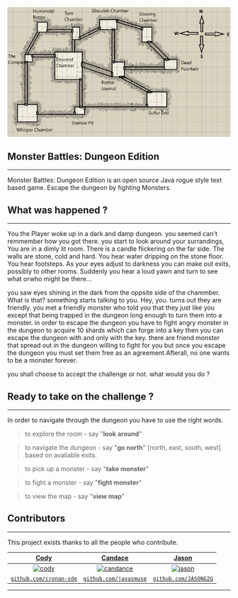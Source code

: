 ![Image of game map](https://raw.githubusercontent.com/cronan-sde/MonsterBattleDungeonEdition/dev/resources/map.png)

## Monster Battles: Dungeon Edition
___

Monster Battles: Dungeon Edition is an open source Java rogue style text based game. Escape the dungeon by fighting Monsters.


## What was happened ?
___

You the Player woke up in a dark and damp dungeon. you seemed can't remmember how you got there. you start to look around your surrandings, 
You are in a dimly lit room.  There is a candle flickering on the far side. The walls are  stone, cold and hard. You hear water dripping on the stone floor. You hear footsteps. As your eyes adjust to darkness you can make out exits, possibly to other rooms. Suddenly you hear a loud yawn and turn to see what orwho might be there... 

you saw eyes shining in the dark from the oppsite side of the chammber. What is that? something starts talking to you. Hey, you. turns out they are friendly. you met a friendly monster who told you that they just like you except that being trapped in the dungeon long enough to turn them into a monster. in order to escape the dungeon you have to fight angry monster in the dungeon to acquire 10 shards which can forge into a key then you can escape the dungeon with and only with the key. there are friend monster that spread out in the dungeon willing to fight for you but once you escape the dungeon you must set them free as an agreement.Afterall, no one wants to be a monster forever. 

you shall choose to accept the challenge or not. what would you do ? 



## Ready to take on the challenge ? 
___
In order to navigate through the dungeon you have to use the right words.

> to explore the room - say "__look around__"


> to navigate the dungeon - say "__go north__" [north, east, south, west] based on avaliable exits.


> to pick up a monster - say "__take monster__"


> to fight a monster - say "__fight monster__"


> to view the map - say "__view map__"


## Contributors
___
This project exists thanks to all the people who contribute.

| <a href="https://github.com/cronan-sde" target="_blank">**Cody**</a> | <a href="https://github.com/javasmuse" target="_blank">**Candace**</a> | <a href="https://github.com/JASONG2G" target="_blank">**Jason**</a> |
| :---: |:---:| :---:|
| [![cody](https://avatars.githubusercontent.com/u/73966102?s=400&v=4)](https://github.com/cronan-sde)    | [![candance](https://avatars.githubusercontent.com/u/50122081?s=400&u=5055720cbf329b3d410076be00524b5c579842fe&v=4)](https://github.com/javasmuse) | [![jason](https://avatars.githubusercontent.com/u/51686756?s=460&u=40128922a8fcf5941e22b97984e76a5f97299b64&v=4)](https://github.com/JASONG2G)  |
| <a href="https://github.com/cronan-sde" target="_blank">`github.com/cronan-sde`</a> | <a href="https://github.com/javasmuse" target="_blank">`github.com/javasmuse`</a> | <a href="https://github.com/JASONG2G" target="_blank">`github.com/JASONG2G`</a> |

---




